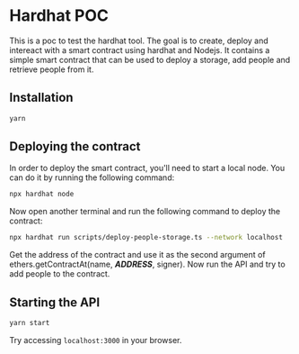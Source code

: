 # Hardhat POC
This is a poc to test the hardhat tool. The goal is to create, deploy and intereact with a smart contract using hardhat and Nodejs.
It contains a simple smart contract that can be used to deploy a storage, add people and retrieve people from it.

## Installation
```bash
yarn 
```
## Deploying the contract
In order to deploy the smart contract, you'll need to start a local node. You can do it by running the following command:
```bash
npx hardhat node
```

Now open another terminal and run the following command to deploy the contract:
```bash
npx hardhat run scripts/deploy-people-storage.ts --network localhost
```
Get the address of the contract and use it as the second argument of ethers.getContractAt(name, _**ADDRESS**_, signer).
Now run the API and try to add people to the contract.
## Starting the API
```bash
yarn start
```
Try accessing `localhost:3000` in your browser.

